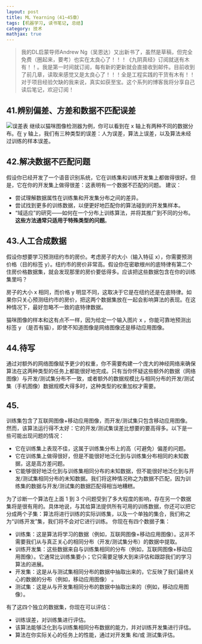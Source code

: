 ```yaml
---
layout: post
title: ML Yearning（41~45章）
tags: [机器学习, 读书笔记, 总结]
category: 技术
mathjax: true
---
```

>我的DL启蒙导师Andrew Ng（吴恩达）又出新书了，虽然是草稿，但完全免费（圈起来，要考）也实在太良心了！！！《九阴真经》订阅就送有木有！！。我是第一时间就订阅，每有新的更新就会直接收到邮件。目前收到了前几章，读取来感觉又是太良心了！！！全是工程实践的干货有木有！！对于项目经验欠缺的我来说，真实如获至宝。这个系列的博客我将分享自己读后笔记，欢迎订阅！

## 41.辨别偏差、方差和数据不匹配误差
![误差表](https://blog-img-1257227635.cos.ap-beijing.myqcloud.com/MLY9-1.png)
继续以猫咪图像检测器为例，你可以看到在 x 轴上有两种不同的数据分布。在 y 轴上，我们有三种类型的误差：人为误差，算法上误差，以及算法未经过训练的样本误差。

## 42.解决数据不匹配问题
假设你已经开发了一个语音识别系统，它在训练集和训练开发集上都做得很好。但是，它在你的开发集上做得很差：这表明有一个数据不匹配的问题。
建议：
* 尝试理解数据属性在训练集和开发集分布之间的差异。
* 尝试找到更多的训练数据，以便更好地匹配你的算法碰到的开发集样本。
* “域适应”的研究——如何在一个分布上训练算法，并将其推广到不同的分布。**这些方法通常只适用于特殊类型的问题**。

## 43.人工合成数据
假设你想要学习预测纽约市的房价。考虑房子的大小（输入特征 x），你需要预测价格（目的标签 y）。纽约市的房价非常高。假设你在密歇根州的底特律有第二个住房价格数据集，就会发现那里的房价要低得多。应该把这些数据包含在你的训练集里吗？ 

房子的大小 x 相同，而价格 y 明显不同，这取决于它是在纽约还是在底特律。如果你只关心预测纽约市的房价，把这两个数据集放在一起会影响算法的表现。在这种情况下，最好忽略不一致的底特律数据。

猫咪图像的样本和这有点不一样，因为给定一个输入图片 x ，你能可靠地预测出标签 y （是否有猫），即使不知道图像是网络图像还是移动应用图像。

## 44.待写
通过对额外的网络图像赋予更少的权重，你不需要构建一个庞大的神经网络来确保算法在这两种类型的任务上都能很好地完成。只有当你怀疑这些额外的数据（网络图像）与开发/测试集分布不一致，或者额外的数据规模比与相同分布的开发/测试集（手机图像）数据规模大得多时，这种类型的权重加权才需要。

## 45.

训练集包含了互联网图像+移动应用图像，而开发/测试集只包含移动应用图像。然而，该算法运行得不太好：它的开发/测试集误差比想要的要高得多。以下是一些可能出现问题的情况：
* 它在训练集上表现不佳，这属于训练集分布上的高（可避免）偏差的问题。
* 它在训练集上做得很好，但是不能很好地泛化到与训练集分布相同的未知数据，这是高方差问题。
* 它能够很好地泛化到与训练集相同分布的未知数据，但不能很好地泛化到与开发/测试集相同分布的未知数据。我们将这种情况称之为数据不匹配，因为训练集的数据与开发/测试集的数据匹配得相当地糟糕。

为了诊断一个算法在上面 1 到 3 个问题受到了多大程度的影响，存在另一个数据集将是很有用的。具体地说，与其给算法提供所有可用的训练数据，你还可以把它分成两个子集：算法将进行训练的实际训练集，以及一个单独的集合，我们称之为“训练开发”集，我们将不会对它进行训练。
你现在有四个数据子集：
* 训练集：这是算法将学习的数据（例如，互联网图像+移动应用图像）。这并不需要我们从与真正关心的相同分布（开发/测试集分布）的数据中提取。
* 训练开发集：这些数据来自与训练集相同的分布（例如，互联网图像+移动应用图像）。它通常比训练集要小；它只需要足够大到来评估和跟踪我们的学习算法的进展。
* 开发集：这是从与测试集相同分布的数据中抽取出来的，它反映了我们最终关心的数据的分布（例如，移动应用图像） 。
* 测试集：这是从与开发集相同分布的数据中抽取出来的（例如，移动应用图像）。

有了这四个独立的数据集，你现在可以评估：
* 训练误差，对训练集进行评估。
* 该算法能够泛化到与训练集相同分布数据的能力，并对训练开发集进行评估。
* 算法在你实际关心的任务上的性能，通过对开发集 和/或 测试集评估。  
